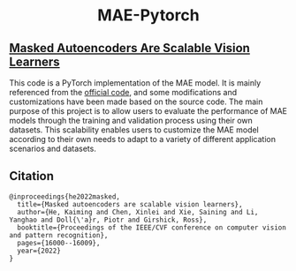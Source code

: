 <h1 align='center'>MAE-Pytorch</h1>

## [Masked Autoencoders Are Scalable Vision Learners](https://arxiv.org/abs/2111.06377)

This code is a PyTorch implementation of the MAE model. It is mainly referenced from the [official code](https://github.com/facebookresearch/mae), and some modifications and customizations have been made based on the source code. The main purpose of this project is to allow users to evaluate the performance of MAE models through the training and validation process using their own datasets. This scalability enables users to customize the MAE model according to their own needs to adapt to a variety of different application scenarios and datasets.


## Citation
```
@inproceedings{he2022masked,
  title={Masked autoencoders are scalable vision learners},
  author={He, Kaiming and Chen, Xinlei and Xie, Saining and Li, Yanghao and Doll{\'a}r, Piotr and Girshick, Ross},
  booktitle={Proceedings of the IEEE/CVF conference on computer vision and pattern recognition},
  pages={16000--16009},
  year={2022}
}
```
